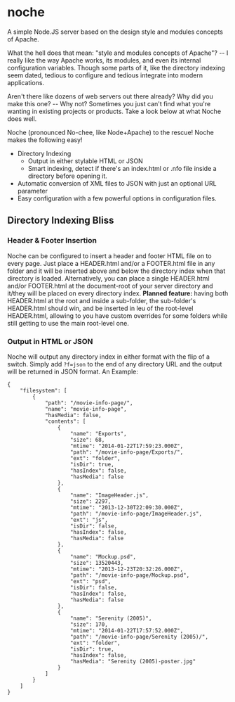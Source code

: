 noche
=====

A simple Node.JS server based on the design style and modules concepts of Apache.

What the hell does that mean: "style and modules concepts of Apache"? -- I really like the way Apache works, its modules, and even its internal configuration variables. Though some parts of it, like the directory indexing seem dated, tedious to configure and tedious integrate into modern applications.

Aren't there like dozens of web servers out there already? Why did you make this one? -- Why not? Sometimes you just can't find what you're wanting in existing projects or products. Take a look below at what Noche does well.

Noche (pronounced No-chee, like Node+Apache) to the rescue! Noche makes the following easy!

* Directory Indexing
	* Output in either stylable HTML or JSON
	* Smart indexing, detect if there's an index.html or <foldername>.nfo file inside a directory before opening it.
* Automatic conversion of XML files to JSON with just an optional URL parameter
* Easy configuration with a few powerful options in configuration files.

## Directory Indexing Bliss

### Header & Footer Insertion

Noche can be configured to insert a header and footer HTML file on to every page. Just place a HEADER.html and/or a FOOTER.html file in any folder and it will be inserted above and below the directory index when that directory is loaded. Alternatively, you can place a single HEADER.html and/or FOOTER.html at the document-root of your server directory and it/they will be placed on every directory index. **Planned feature:** having both HEADER.html at the root and inside a sub-folder, the  sub-folder's HEADER.html should win, and be inserted in leu of the root-level HEADER.html, allowing to you have custom overrides for some folders while still getting to use the main root-level one.

### Output in HTML or JSON

Noche will output any directory index in either format with the flip of a switch. Simply add `?f=json` to the end of any directory URL and the output will be returned in JSON format. An Example:

```
{
	"filesystem": [
		{
			"path": "/movie-info-page/",
			"name": "movie-info-page",
			"hasMedia": false,
			"contents": [
				{
					"name": "Exports",
					"size": 68,
					"mtime": "2014-01-22T17:59:23.000Z",
					"path": "/movie-info-page/Exports/",
					"ext": "folder",
					"isDir": true,
					"hasIndex": false,
					"hasMedia": false
				},
				{
					"name": "ImageHeader.js",
					"size": 2297,
					"mtime": "2013-12-30T22:09:30.000Z",
					"path": "/movie-info-page/ImageHeader.js",
					"ext": "js",
					"isDir": false,
					"hasIndex": false,
					"hasMedia": false
				},
				{
					"name": "Mockup.psd",
					"size": 13520443,
					"mtime": "2013-12-23T20:32:26.000Z",
					"path": "/movie-info-page/Mockup.psd",
					"ext": "psd",
					"isDir": false,
					"hasIndex": false,
					"hasMedia": false
				},
				{
					"name": "Serenity (2005)",
					"size": 170,
					"mtime": "2014-01-22T17:57:52.000Z",
					"path": "/movie-info-page/Serenity (2005)/",
					"ext": "folder",
					"isDir": true,
					"hasIndex": false,
					"hasMedia": "Serenity (2005)-poster.jpg"
				}
			]
		}
	]
}
```